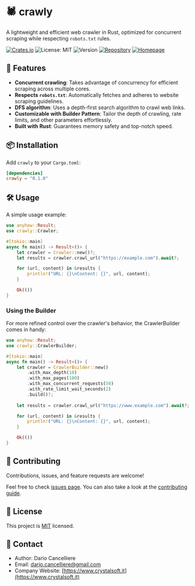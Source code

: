 # 🕷️ crawly

A lightweight and efficient web crawler in Rust, optimized for concurrent scraping while respecting `robots.txt` rules.

[![Crates.io](https://img.shields.io/crates/v/crawly.svg)](https://crates.io/crates/crawly)
![License: MIT](https://img.shields.io/badge/License-MIT-blue.svg)
![Version](https://img.shields.io/badge/version-0.1.0-green)
[![Repository](https://img.shields.io/badge/github-repository-orange)](https://github.com/CrystalSoft/crawly)
[![Homepage](https://img.shields.io/badge/homepage-crystalsoft-brightgreen)](https://www.crystalsoft.it)

## 🚀 Features

- **Concurrent crawling**: Takes advantage of concurrency for efficient scraping across multiple cores.
- **Respects `robots.txt`**: Automatically fetches and adheres to website scraping guidelines.
- **DFS algorithm**: Uses a depth-first search algorithm to crawl web links.
- **Customizable with Builder Pattern**: Tailor the depth of crawling, rate limits, and other parameters effortlessly.
- **Built with Rust**: Guarantees memory safety and top-notch speed.

## 📦 Installation

Add `crawly` to your `Cargo.toml`:

```toml
[dependencies]
crawly = "0.1.0"
```

## 🛠️ Usage

A simple usage example:

```rust
use anyhow::Result;
use crawly::Crawler;

#[tokio::main]
async fn main() -> Result<()> {
    let crawler = Crawler::new()?;
    let results = crawler.crawl_url("https://example.com").await?;

    for (url, content) in &results {
        println!("URL: {}\nContent: {}", url, content);
    }

    Ok(())
}
```

### Using the Builder

For more refined control over the crawler's behavior, the CrawlerBuilder comes in handy:

```rust
use anyhow::Result;
use crawly::CrawlerBuilder;

#[tokio::main]
async fn main() -> Result<()> {
    let crawler = CrawlerBuilder::new()
        .with_max_depth(10)
        .with_max_pages(100)
        .with_max_concurrent_requests(50)
        .with_rate_limit_wait_seconds(2)
        .build()?;
    
    let results = crawler.crawl_url("https://www.example.com").await?;

    for (url, content) in &results {
        println!("URL: {}\nContent: {}", url, content);
    }

    Ok(())
}
```

## 🤝 Contributing

Contributions, issues, and feature requests are welcome!

Feel free to check [issues page](https://github.com/CrystalSoft/crawly/issues). You can also take a look at the [contributing guide](CONTRIBUTING.md).

## 📝 License

This project is [MIT](LICENSE) licensed.

## 💌 Contact

- Author: Dario Cancelliere
- Email: dario.cancelliere@gmail.com
- Company Website: [https://www.crystalsoft.it](https://www.crystalsoft.it)
